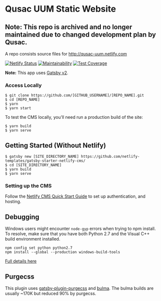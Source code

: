 # Qusac UUM Static Website

## Note: This repo is archived and no longer maintained due to changed development plan by Qusac.

A repo consists source files for <http://qusac-uum.netlify.com>

[![Netlify Status](https://api.netlify.com/api/v1/badges/f957e61e-fd44-492f-b771-86f53963536e/deploy-status)](https://app.netlify.com/sites/qusac-uum/deploys)
[![Maintainability](https://api.codeclimate.com/v1/badges/00429644b0b1d73b5472/maintainability)](https://codeclimate.com/github/andytan0727/qusac-uum/maintainability)
[![Test Coverage](https://api.codeclimate.com/v1/badges/00429644b0b1d73b5472/test_coverage)](https://codeclimate.com/github/andytan0727/qusac-uum/test_coverage)

**Note:** This app uses [Gatsby v2](https://www.gatsbyjs.org/blog/2018-09-17-gatsby-v2/).

### Access Locally

```
$ git clone https://github.com/[GITHUB_USERNAME]/[REPO_NAME].git
$ cd [REPO_NAME]
$ yarn
$ yarn start
```

To test the CMS locally, you'll need run a production build of the site:

```
$ yarn build
$ yarn serve
```

## Getting Started (Without Netlify)

```
$ gatsby new [SITE_DIRECTORY_NAME] https://github.com/netlify-templates/gatsby-starter-netlify-cms/
$ cd [SITE_DIRECTORY_NAME]
$ yarn build
$ yarn serve
```

### Setting up the CMS

Follow the [Netlify CMS Quick Start Guide](https://www.netlifycms.org/docs/quick-start/#authentication) to set up authentication, and hosting.

## Debugging

Windows users might encounter `node-gyp` errors when trying to npm install.
To resolve, make sure that you have both Python 2.7 and the Visual C++ build environment installed.

```
npm config set python python2.7
npm install --global --production windows-build-tools
```

[Full details here](https://www.npmjs.com/package/node-gyp "NPM node-gyp page")

## Purgecss

This plugin uses [gatsby-plugin-purgecss](https://www.gatsbyjs.org/packages/gatsby-plugin-purgecss/) and [bulma](https://bulma.io/). The bulma builds are usually ~170K but reduced 90% by purgecss.
